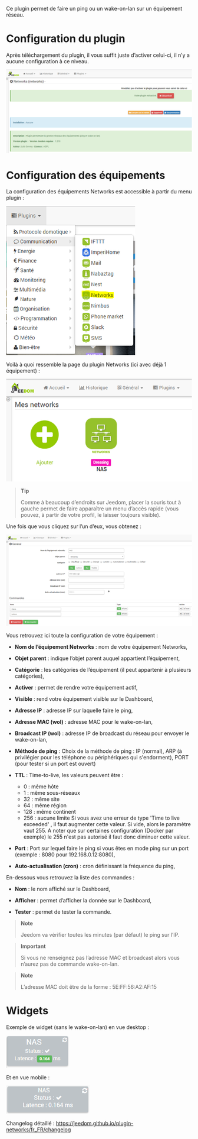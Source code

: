 Ce plugin permet de faire un ping ou un wake-on-lan sur un équipement
réseau.

Configuration du plugin 
=======================

Après téléchargement du plugin, il vous suffit juste d’activer celui-ci,
il n’y a aucune configuration à ce niveau.

![networks](./images/networks.PNG)

Configuration des équipements 
=============================

La configuration des équipements Networks est accessible à partir du
menu plugin :

![networks2](./images/networks2.PNG)

Voilà à quoi ressemble la page du plugin Networks (ici avec déjà 1
équipement) :

![networks3](./images/networks3.PNG)

> **Tip**
>
> Comme à beaucoup d’endroits sur Jeedom, placer la souris tout à gauche
> permet de faire apparaître un menu d’accès rapide (vous pouvez, à
> partir de votre profil, le laisser toujours visible).

Une fois que vous cliquez sur l’un d’eux, vous obtenez :

![networks4](./images/networks4.PNG)

Vous retrouvez ici toute la configuration de votre équipement :

-   **Nom de l’équipement Networks** : nom de votre équipement Networks,

-   **Objet parent** : indique l’objet parent auquel appartient l’équipement,

-   **Catégorie** : les catégories de l’équipement (il peut appartenir à plusieurs catégories),

-   **Activer** : permet de rendre votre équipement actif,

-   **Visible** : rend votre équipement visible sur le Dashboard,

-   **Adresse IP** : adresse IP sur laquelle faire le ping,

-   **Adresse MAC (wol)** : adresse MAC pour le wake-on-lan,

-   **Broadcast IP (wol)** : adresse IP de broadcast du réseau pour     envoyer le wake-on-lan,

-   **Méthode de ping** : Choix de la méthode de ping : IP (normal), ARP (à privilégier pour les téléphone ou périphériques qui s'endorment), PORT (pour tester si un port est ouvert)
    
-   **TTL** : Time-to-live, les valeurs peuvent être : 
    - 0 : même hôte
    - 1 : même sous-réseaux
    - 32 : même site
    - 64 : même région
    - 128 : même continent
    - 256 : aucune limite
Si vous avez une erreur de type 'Time to live exceeded' , il faut augmenter cette valeur. Si vide, alors le paramètre vaut 255. A noter que sur certaines configuration (Docker par exemple) le 255 n'est pas autorisé il faut donc diminuer cette valeur.

-   **Port** : Port sur lequel faire le ping si vous êtes en mode ping sur un port (exemple : 8080 pour 192.168.0.12:8080),

-   **Auto-actualisation (cron)** : cron définissant la fréquence du ping,

En-dessous vous retrouvez la liste des commandes :

-   **Nom** : le nom affiché sur le Dashboard,

-   **Afficher** : permet d’afficher la donnée sur le Dashboard,

-   **Tester** : permet de tester la commande.

> **Note**
>
> Jeedom va vérifier toutes les minutes (par défaut) le ping sur l’IP.

> **Important**
>
> Si vous ne renseignez pas l’adresse MAC et broadcast alors vous
> n’aurez pas de commande wake-on-lan.

> **Note**
>
> L’adresse MAC doit être de la forme : 5E:FF:56:A2:AF:15

Widgets 
=======

Exemple de widget (sans le wake-on-lan) en vue desktop :

![networks5](./images/networks5.PNG)

Et en vue mobile :

![networks6](./images/networks6.PNG)

Changelog détaillé :
<https://jeedom.github.io/plugin-networks/fr_FR/changelog>

